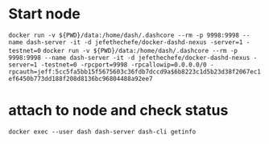 # Start node
`docker run -v ${PWD}/data:/home/dash/.dashcore --rm -p 9998:9998 --name dash-server -it -d jefethechefe/docker-dashd-nexus -server=1 -testnet=0`
`docker run -v ${PWD}/data:/home/dash/.dashcore --rm -p 9998:9998 --name dash-server -it -d jefethechefe/docker-dashd-nexus -server=1 -testnet=0 -rpcport=9998 -rpcallowip=0.0.0.0/0 -rpcauth=jeff:5cc5fa5bb15f5675603c36fdb7dccd9a$6b8223c1d5b23d38f2067ec1ef6450b773dd188f208d8136bc96804488a92ee7`

# attach to node and check status
`docker exec --user dash dash-server dash-cli getinfo`